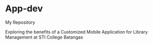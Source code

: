 # App-dev
My Repository 

Exploring the benefits of a Customized Mobile Application for Library Management at STI College Batangas 
